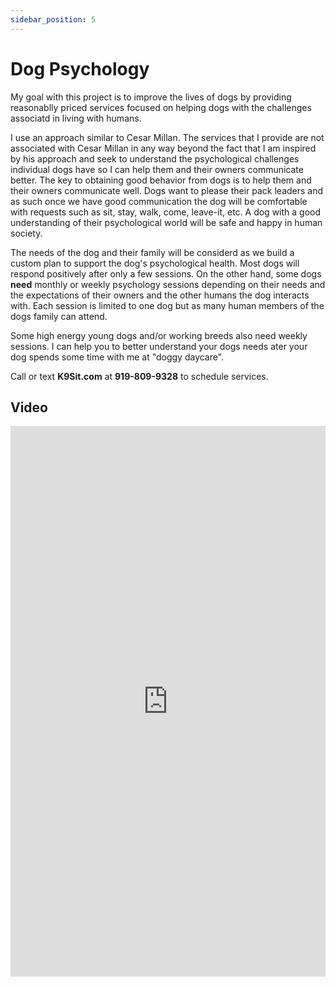 ```yaml
---
sidebar_position: 5
---
```

# Dog Psychology
My goal with this project is to improve the lives of dogs by providing
reasonablly priced services focused on helping dogs with the challenges
associatd in living with humans.

I use an approach similar to Cesar Millan. The services that I provide are
not associated with Cesar Millan in any way beyond the fact that I am inspired
by his approach and seek to understand the psychological challenges individual
dogs have so I can help them and their owners communicate better. The key to
obtaining good behavior from dogs is to help them and their owners communicate
well. Dogs want to please their pack leaders and as such once we have good
communication the dog will be comfortable with requests such as sit, stay,
walk, come, leave-it, etc. A dog with a good understanding of their
psychological world will be safe and happy in human society.

The needs of the dog and their family will be considerd as we build a custom
plan to support the dog's psychological health. Most dogs will respond
positively after only a few sessions. On the other hand, some dogs **need**
monthly or weekly psychology sessions depending on their needs and the
expectations of their owners and the other humans the dog interacts with.
Each session is limited to one dog but as many human members of the dogs
family can attend.

Some high energy young dogs and/or working breeds also need weekly sessions.
I can help you to better understand your dogs needs ater your dog spends some
time with me at "doggy daycare".

Call or text **K9Sit.com** at **919-809-9328** to schedule services.

## Video

<iframe
width="100%"
height="881"
src="https://www.youtube.com/embed/AxVMHu9aWJ0"
title="Rainy days with Tig"
frameborder="0"
allowfullscreen>
</iframe>

